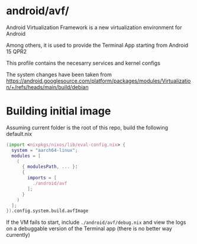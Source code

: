 # android/avf/

Android Virtualization Framework is a new virtualization environment for Android

Among others, it is used to provide the Terminal App starting from Android 15 QPR2

This profile contains the necesarry services and kernel configs

The system changes have been taken from https://android.googlesource.com/platform/packages/modules/Virtualization/+/refs/heads/main/build/debian

# Building initial image

Assuming current folder is the root of this repo, build the following default.nix

```nix
(import <nixpkgs/nixos/lib/eval-config.nix> {
  system = "aarch64-linux";
  modules = [
    (
      { modulesPath, ... }:
      {
        imports = [
          ./android/avf
        ];
      }
    )
  ];
}).config.system.build.avfImage
```

If the VM fails to start, include `./android/avf/debug.nix` and view the logs on a debuggable version of the Terminal app (there is no better way currently)

